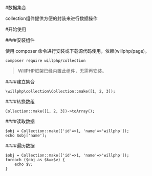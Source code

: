 #数据集合

collection组件提供方便的封装来进行数据操作

#开始使用

####安装组件

使用 composer 命令进行安装或下载源代码使用，依赖(willphp/page)。

    composer require willphp/collection

> WillPHP框架已经内置此组件，无需再安装。

####建立集合

    \willphp\collection\Collection::make([1, 2, 3]);

####转换数组
	
    Collection::make([1, 2, 3])->toArray();
	

####读取数据

    $obj = Collection::make(['id'=>1, 'name'=>'willphp']);
    echo $obj['name'];

####遍历数据

    $obj = Collection::make(['id'=>1, 'name'=>'willphp']);
    foreach ($obj as $k=>$v) {
	 	echo $v;
    }
  
